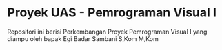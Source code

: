 # Proyek UAS - Pemrograman Visual I
Repositori ini berisi Perkembangan Proyek Pemrograman Visual I yang 
diampu oleh bapak Egi Badar Sambani S,Kom M,Kom
